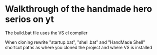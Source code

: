 # Walkthrough of the handmade hero serios on yt

The build.bat file uses the VS cl compiler

When cloning rewrite "startup.bat", "shell.bat" and "HandMade Shell" shortcut paths as where you cloned the project and where VS is installed
